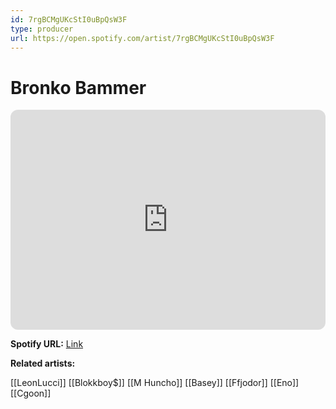 ```yaml
---
id: 7rgBCMgUKcStI0uBpQsW3F
type: producer
url: https://open.spotify.com/artist/7rgBCMgUKcStI0uBpQsW3F
---
```

# Bronko Bammer

<iframe style="border-radius:12px" src="https://open.spotify.com/embed/artist/7rgBCMgUKcStI0uBpQsW3F" width="100%" height="352" frameBorder="0" allowfullscreen="" allow="autoplay; clipboard-write; encrypted-media; fullscreen; picture-in-picture" loading="lazy"></iframe>

**Spotify URL:** [Link](https://open.spotify.com/artist/7rgBCMgUKcStI0uBpQsW3F)

**Related artists:**

[[LeonLucci]]
[[Blokkboy$]]
[[M Huncho]]
[[Basey]]
[[Ffjodor]]
[[Eno]]
[[Cgoon]]
